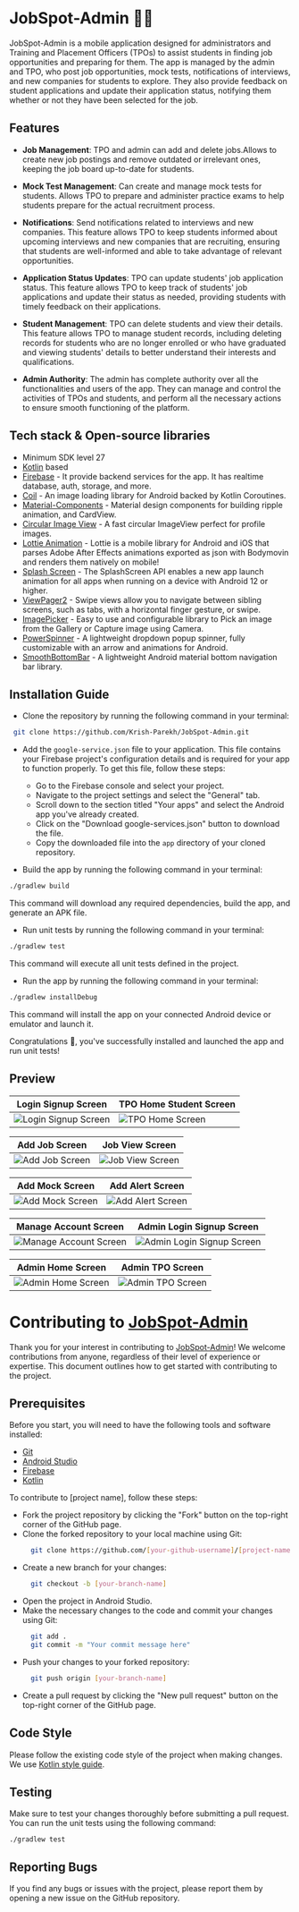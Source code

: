 # JobSpot-Admin 👨‍💻

JobSpot-Admin is a mobile application designed for administrators and Training and Placement Officers (TPOs) to assist students in finding job opportunities and preparing for them. The app is managed by the admin and TPO, who post job opportunities, mock tests, notifications of interviews, and new companies for students to explore. They also provide feedback on student applications and update their application status, notifying them whether or not they have been selected for the job.

## Features

- **Job Management**: TPO and admin can add and delete jobs.Allows to create new job postings and remove outdated or irrelevant ones, keeping the job board up-to-date for students.

- **Mock Test Management**: Can create and manage mock tests for students. Allows TPO to prepare and administer practice exams to help students prepare for the actual recruitment process.

- **Notifications**: Send notifications related to interviews and new companies. This feature allows TPO to keep students informed about upcoming interviews and new companies that are recruiting, ensuring that students are well-informed and able to take advantage of relevant opportunities.

- **Application Status Updates**: TPO can update students' job application status. This feature allows TPO to keep track of students' job applications and update their status as needed, providing students with timely feedback on their applications.

- **Student Management**: TPO can delete students and view their details. This feature allows TPO to manage student records, including deleting records for students who are no longer enrolled or who have graduated and viewing students' details to better understand their interests and qualifications.

- **Admin Authority**: The admin has complete authority over all the functionalities and users of the app. They can manage and control the activities of TPOs and students, and perform all the necessary actions to ensure smooth functioning of the platform.

## Tech stack & Open-source libraries

- Minimum SDK level 27
- [Kotlin](https://kotlinlang.org/) based
- [Firebase](https://firebase.google.com/) - It provide backend services for the app. It has realtime database, auth, storage, and more.
- [Coil](https://coil-kt.github.io/coil/compose/) - An image loading library for Android backed by Kotlin Coroutines.
- [Material-Components](https://github.com/material-components/material-components-android) - Material design components for building ripple animation, and CardView.
- [Circular Image View](https://github.com/hdodenhof/CircleImageView) - A fast circular ImageView perfect for profile images.
- [Lottie Animation](https://github.com/airbnb/lottie-android) - Lottie is a mobile library for Android and iOS that parses Adobe After Effects animations exported as json with Bodymovin and renders them natively on mobile!
- [Splash Screen](https://developer.android.com/develop/ui/views/launch/splash-screen/) - The SplashScreen API enables a new app launch animation for all apps when running on a device with Android 12 or higher.
- [ViewPager2](https://developer.android.com/guide/navigation/navigation-swipe-view-2) - Swipe views allow you to navigate between sibling screens, such as tabs, with a horizontal finger gesture, or swipe. 
- [ImagePicker](https://github.com/Dhaval2404/ImagePicker) - Easy to use and configurable library to Pick an image from the Gallery or Capture image using Camera.
- [PowerSpinner](https://github.com/skydoves/PowerSpinner) - A lightweight dropdown popup spinner, fully customizable with an arrow and animations for Android.
- [SmoothBottomBar](https://github.com/ibrahimsn98/SmoothBottomBar) - A lightweight Android material bottom navigation bar library.


## Installation Guide

- Clone the repository by running the following command in your terminal:
```bash
 git clone https://github.com/Krish-Parekh/JobSpot-Admin.git
```

- Add the ```google-service.json``` file to your application. This file contains your Firebase project's configuration details and is required for your app to function properly. To get this file, follow these steps:
  - Go to the Firebase console and select your project.
  - Navigate to the project settings and select the "General" tab.
  - Scroll down to the section titled "Your apps" and select the Android app you've already created.
  - Click on the "Download google-services.json" button to download the file.
  - Copy the downloaded file into the ```app``` directory of your cloned repository.

- Build the app by running the following command in your terminal:
```bash
./gradlew build
```
This command will download any required dependencies, build the app, and generate an APK file.

- Run unit tests by running the following command in your terminal:
```bash
./gradlew test
```
This command will execute all unit tests defined in the project.

- Run the app by running the following command in your terminal:
```bash
./gradlew installDebug
```
This command will install the app on your connected Android device or emulator and launch it.

Congratulations 🎉, you've successfully installed and launched the app and run unit tests!

## Preview
| Login Signup Screen | TPO Home Student Screen |
| --- | --- |
| ![Login Signup Screen](./preview/tpo_login_signup_light.png) | ![TPO Home Screen](./preview/tpo_home_students_light.png) |

| Add Job Screen | Job View Screen |
| --- | --- |
| ![Add Job Screen](./preview/tpo_add_job_light.png) | ![Job View Screen](./preview/tpo_job_view_light.png) |

| Add Mock Screen | Add Alert Screen |
| --- | --- |
| ![Add Mock Screen](./preview/tpo_add_mock_light.png) | ![Add Alert Screen](./preview/add_notification_light.png) |

| Manage Account Screen | Admin Login Signup Screen |
| --- | --- |
| ![Manage Account Screen](./preview/tpo_manage_account_light.png) | ![Admin Login Signup Screen](./preview/admin_login_signup_light.png) |

| Admin Home Screen | Admin TPO Screen |
| --- | --- |
| ![Admin Home Screen](./preview/admin_home_light.png) | ![Admin TPO Screen](./preview/admin_tpo_view_light.png) |




# Contributing to [JobSpot-Admin](https://github.com/Krish-Parekh/JobSpot-Admin)

Thank you for your interest in contributing to [JobSpot-Admin](https://github.com/Krish-Parekh/JobSpot-Admin)! We welcome contributions from anyone, regardless of their level of experience or expertise. This document outlines how to get started with contributing to the project.

## Prerequisites

Before you start, you will need to have the following tools and software installed:

- [Git](https://git-scm.com/downloads)
- [Android Studio](https://developer.android.com/studio)
- [Firebase](https://firebase.google.com/docs/android/setup)
- [Kotlin](https://kotlinlang.org/docs/home.html)

To contribute to [project name], follow these steps:

- Fork the project repository by clicking the "Fork" button on the top-right corner of the GitHub page.
- Clone the forked repository to your local machine using Git:
  ```bash
    git clone https://github.com/[your-github-username]/[project-name].git
  ```
- Create a new branch for your changes:
  ```bash
    git checkout -b [your-branch-name]
  ```
- Open the project in Android Studio.
- Make the necessary changes to the code and commit your changes using Git:
  ```bash
    git add .
    git commit -m "Your commit message here"
  ```
- Push your changes to your forked repository:
  ```bash
    git push origin [your-branch-name]
  ```
- Create a pull request by clicking the "New pull request" button on the top-right corner of the GitHub page.

## Code Style

Please follow the existing code style of the project when making changes. We use [Kotlin style guide](https://developer.android.com/kotlin/style-guide).

## Testing

Make sure to test your changes thoroughly before submitting a pull request. You can run the unit tests using the following command:

    ./gradlew test


## Reporting Bugs

If you find any bugs or issues with the project, please report them by opening a new issue on the GitHub repository.

